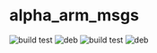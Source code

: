# alpha_arm_msgs
![build test](https://buildbot.hippocampus-robotics.net/plugins/badges/alpha-arm-msgs-colcon-amd64.svg?left_text=build%20amd64)
![deb](https://buildbot.hippocampus-robotics.net/plugins/badges/alpha-arm-msgs-deb-amd64.svg?left_text=build%20amd64)
![build test](https://buildbot.hippocampus-robotics.net/plugins/badges/alpha-arm-msgs-colcon-arm64.svg?left_text=build%20arm64)
![deb](https://buildbot.hippocampus-robotics.net/plugins/badges/alpha-arm-msgs-deb-arm64.svg?left_text=build%20arm64)
